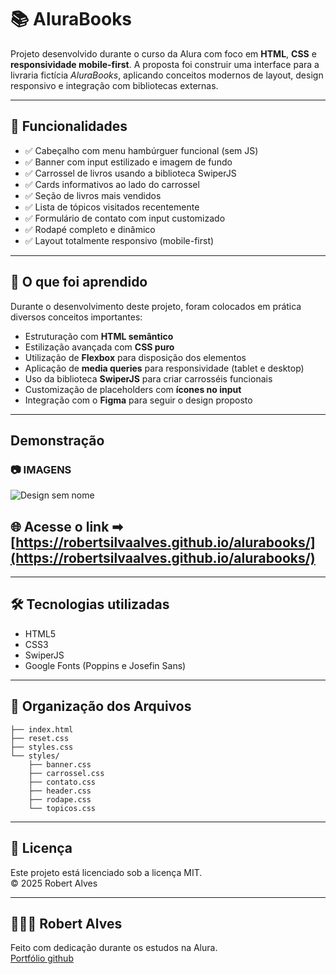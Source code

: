 
# 📚 AluraBooks

Projeto desenvolvido durante o curso da Alura com foco em **HTML**, **CSS** e **responsividade mobile-first**. A proposta foi construir uma interface para a livraria fictícia *AluraBooks*, aplicando conceitos modernos de layout, design responsivo e integração com bibliotecas externas.

---

## 🚀 Funcionalidades

- ✅ Cabeçalho com menu hambúrguer funcional (sem JS)
- ✅ Banner com input estilizado e imagem de fundo
- ✅ Carrossel de livros usando a biblioteca SwiperJS
- ✅ Cards informativos ao lado do carrossel
- ✅ Seção de livros mais vendidos
- ✅ Lista de tópicos visitados recentemente
- ✅ Formulário de contato com input customizado
- ✅ Rodapé completo e dinâmico
- ✅ Layout totalmente responsivo (mobile-first)

---

## 🧠 O que foi aprendido

Durante o desenvolvimento deste projeto, foram colocados em prática diversos conceitos importantes:

- Estruturação com **HTML semântico**
- Estilização avançada com **CSS puro**
- Utilização de **Flexbox** para disposição dos elementos
- Aplicação de **media queries** para responsividade (tablet e desktop)
- Uso da biblioteca **SwiperJS** para criar carrosséis funcionais
- Customização de placeholders com **ícones no input**
- Integração com o **Figma** para seguir o design proposto

---

## Demonstração

### 📷 IMAGENS
   
![Design sem nome](https://github.com/user-attachments/assets/477aac4a-cde0-4ab0-aae8-f3a73d1c91f1)

## 🌐 Acesse o link ➡ [https://robertsilvaalves.github.io/alurabooks/](https://robertsilvaalves.github.io/alurabooks/)
---

## 🛠 Tecnologias utilizadas

- HTML5
- CSS3
- SwiperJS
- Google Fonts (Poppins e Josefin Sans)

---

## 📁 Organização dos Arquivos

```plaintext
├── index.html
├── reset.css
├── styles.css
└── styles/
    ├── banner.css
    ├── carrossel.css
    ├── contato.css
    ├── header.css
    ├── rodape.css
    └── topicos.css
```

---

## 📄 Licença

Este projeto está licenciado sob a licença MIT.  
© 2025 Robert Alves

---

## 🙋🏻‍♂️ Robert Alves

Feito com dedicação durante os estudos na Alura.  
[Portfólio github](https://github.com/RobertSilvaAlves)
